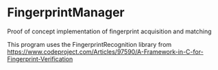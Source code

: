 # FingerprintManager
Proof of concept implementation of fingerprint acquisition and matching

This program uses the FingerprintRecognition library from https://www.codeproject.com/Articles/97590/A-Framework-in-C-for-Fingerprint-Verification
